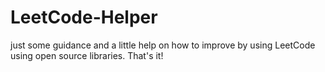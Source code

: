 # LeetCode-Helper

just some guidance and a little help on how to improve by using LeetCode using open source libraries. That's it!
